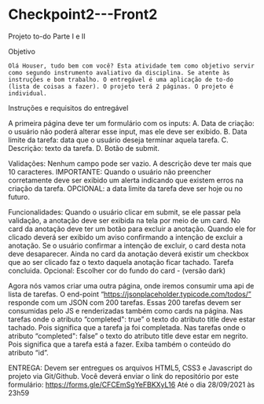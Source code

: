 # Checkpoint2---Front2
Projeto to-do Parte I e II

Objetivo

	Olá Houser, tudo bem com você? Esta atividade tem como objetivo servir como segundo instrumento avaliativo da disciplina. Se atente às instruções e bom trabalho. O entregável é uma aplicação de to-do (lista de coisas a fazer). O projeto terá 2 páginas. O projeto é individual.
  
Instruções e requisitos do entregável
	
	
A primeira página deve ter um formulário com os inputs: 
 A. Data de criação: o usuário não poderá alterar esse input, mas ele deve ser exibido.
 B. Data limite da tarefa: data que o usuário deseja terminar aquela tarefa.
 C. Descrição: texto da tarefa.
 D. Botão de submit.

Validações:
Nenhum campo pode ser vazio.
A descrição deve ter mais que 10 caracteres.
IMPORTANTE: Quando o usuário não preencher corretamente deve ser exibido um alerta indicando que existem erros na criação da tarefa.
OPCIONAL: a data limite da tarefa deve ser hoje ou no futuro.


Funcionalidades:
Quando o usuário clicar em submit, se ele passar pela validação, a anotação deve ser exibida na tela por meio de um card.
No card da anotação deve ter um botão para excluir a anotação. Quando ele for clicado deverá ser exibido um aviso confirmando a intenção de excluir a anotação. Se o usuário confirmar a intenção de excluir, o card desta nota deve desaparecer.
Ainda no card da anotação deverá existir um checkbox que ao ser clicado faz o texto daquela anotação ficar tachado. Tarefa concluida.
Opcional: Escolher cor do fundo do card - (versão dark)

Agora nós vamos criar uma outra página, onde iremos consumir uma api de lista de tarefas.
  O end-point “https://jsonplaceholder.typicode.com/todos/” responde com um JSON com 200 tarefas. Essas 200 tarefas devem ser consumidas pelo JS e renderizadas também como cards   na página.
  Nas tarefas onde o atributo “completed": true” o texto do atributo title deve estar tachado. Pois significa que a tarefa ja foi completada.
  Nas tarefas onde o atributo “completed": false” o texto do atributo title deve estar em negrito. Pois significa que a tarefa está a fazer. 
  Exiba também o conteúdo do atributo “id”.




ENTREGA:
Devem ser entregues os arquivos HTML5, CSS3 e Javascript do projeto via Git/Github. Você deverá enviar o link do repositório por este formulário: https://forms.gle/CFCEmSgYeFBKXyL16 
Até o dia 28/09/2021 às 23h59
